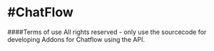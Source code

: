 #ChatFlow
======
####Terms of use
All rights reserved - only use the sourcecode for developing Addons for Chatflow using the API.